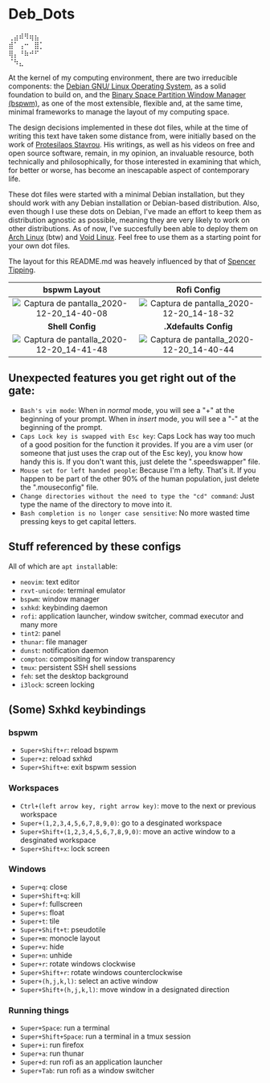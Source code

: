 # Deb_Dots
⢀⣴⠾⠻⢶⣦⠀  
⣾⠁⢠⠒⠀⣿⡁  
⢿⡄⠘⠷⠚⠋⠀  
⠈⠳⣄⠀⠀⠀
   
     


At the kernel of my computing environment, there are two irreducible components: the [Debian GNU/ Linux Operating System](https://www.debian.org/), as a solid foundation to build on, and the [Binary Space Partition Window Manager (bspwm)](https://github.com/baskerville/bspwm), as one of the most extensible, flexible and, at the same time, minimal frameworks to manage the layout of my computing space.

  The design decisions implemented in these dot files, while at the time of writing this text have taken some distance from, were initially based on the work of [Protesilaos Stavrou](https://protesilaos.com/). His writings, as well as his videos on free and open source software, remain, in my opinion, an invaluable resource, both technically and philosophically, for those interested in examining that which, for better or worse, has become an inescapable aspect of contemporary life.
  
These dot files were started with a minimal Debian installation, but they should work with any Debian installation or Debian-based distribution. Also, even though I use these dots on Debian, I've made an effort to keep them as distribution agnostic as possible, meaning they are very likely to work on other distributions. As of now, I've succesfully been able to deploy them on [Arch Linux](https://archlinux.org/) (btw) and [Void Linux](https://voidlinux.org/). Feel free to use them as a starting point for your own dot files.

The layout for this README.md was heavely influenced by that of [Spencer Tipping](https://github.com/spencertipping/dotfiles).
 
 **bspwm Layout** | **Rofi Config**
:-------: | :-------:
![Captura de pantalla_2020-12-20_14-40-08](https://user-images.githubusercontent.com/64110504/102723982-b4920a80-42d1-11eb-82e5-f41e6cd6619f.png) | ![Captura de pantalla_2020-12-20_14-18-32](https://user-images.githubusercontent.com/64110504/102723968-9fb57700-42d1-11eb-95da-cdc61a88d3b9.png)
 **Shell Config** | **.Xdefaults Config**
![Captura de pantalla_2020-12-20_14-41-48](https://user-images.githubusercontent.com/64110504/102724008-d7242380-42d1-11eb-9b0d-145b00b0f997.png) | ![Captura de pantalla_2020-12-20_14-40-44](https://user-images.githubusercontent.com/64110504/102723996-c96e9e00-42d1-11eb-9319-7c51377a2416.png)

## Unexpected features you get right out of the gate:
- `Bash's vim mode`: When in _normal_ mode, you will see a "+" at the beginning of your prompt. When in _insert_ mode, you will see a "-" at the beginning of the prompt. 
- `Caps Lock key is swapped with Esc key`: Caps Lock has way too much of a good position for the function it provides. If you are a vim user (or someone that just uses the crap out of the Esc key), you know how handy this is. If you don't want this, just delete the ".speedswapper" file.
- `Mouse set for left handed people`: Because I'm a lefty. That's it. If you happen to be part of the other 90% of the human population, just delete the  ".mouseconfig" file.  
- `Change directories without the need to type the "cd" command`: Just type the name of the directory to move into it. 
- `Bash completion is no longer case sensitive`: No more wasted time pressing keys to get capital letters.
## Stuff referenced by these configs
All of which are `apt install`able:

- `neovim`: text editor
- `rxvt-unicode`: terminal emulator
- `bspwm`: window manager
- `sxhkd`: keybinding daemon
- `rofi`: application launcher, window switcher, commad executor and many more
- `tint2`: panel
- `thunar`: file manager
- `dunst`: notification daemon
- `compton`: compositing for window transparency
- `tmux`: persistent SSH shell sessions
- `feh`: set the desktop background
- `i3lock`: screen locking


## (Some) Sxhkd keybindings

### bspwm
- `Super+Shift+r`: reload bspwm
- `Super+z`: reload sxhkd
- `Super+Shift+e`: exit bspwm session

### Workspaces
- `Ctrl+(left arrow key, right arrow key)`: move to the next or previous workspace 
- `Super+(1,2,3,4,5,6,7,8,9,0)`: go to a desginated workspace
- `Super+Shift+(1,2,3,4,5,6,7,8,9,0)`: move an active window to a desginated workspace
- `Super+Shift+x`: lock screen

### Windows
- `Super+q`: close
- `Super+Shift+q`: kill 
- `Super+f`: fullscreen 
- `Super+s`: float 
- `Super+t`: tile 
- `Super+Shift+t`: pseudotile 
- `Super+m`: monocle layout
- `Super+v`: hide 
- `Super+n`: unhide 
- `Super+r`: rotate windows clockwise
- `Super+Shift+r`: rotate windows counterclockwise
- `Super+(h,j,k,l)`: select an active window
- `Super+Shift+(h,j,k,l)`: move window in a designated direction

### Running things
- `Super+Space`: run a terminal
- `Super+Shift+Space`: run a terminal in a tmux session
- `Super+i`: run firefox
- `Super+a`: run thunar
- `Super+d`: run rofi as an application launcher
- `Super+Tab`: run rofi as a window switcher
